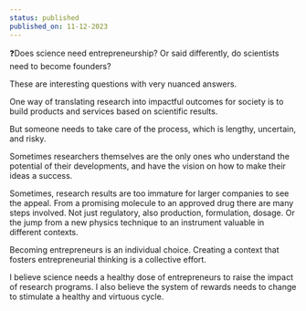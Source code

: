 ```yaml
---
status: published
published_on: 11-12-2023
---
```

❓Does science need entrepreneurship? Or said differently, do scientists need to become founders?

These are interesting questions with very nuanced answers.

One way of translating research into impactful outcomes for society is to build products and services based on scientific results. 

But someone needs to take care of the process, which is lengthy, uncertain, and risky. 

Sometimes researchers themselves are the only ones who understand the potential of their developments, and have the vision on how to make their ideas a success. 

Sometimes, research results are too immature for larger companies to see the appeal. From a promising molecule to an approved drug there are many steps involved. Not just regulatory, also production, formulation, dosage. Or the jump from a new physics technique to an instrument valuable in different contexts. 

Becoming entrepreneurs is an individual choice. Creating a context that fosters entrepreneurial thinking is a collective effort. 

I believe science needs a healthy dose of entrepreneurs to raise the impact of research programs. I also believe the system of rewards needs to change to stimulate a healthy and virtuous cycle. 
